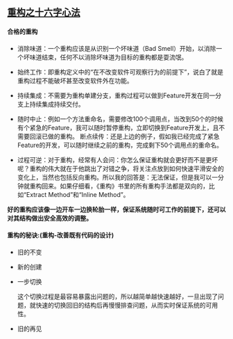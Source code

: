 ## [重构之十六字心法](http://insights.thoughtworkers.org/principles-of-refactoring/?hmsr=toutiao.io&utm_medium=toutiao.io&utm_source=toutiao.io)

#### 合格的重构
* 消除味道：一个重构应该是从识别一个坏味道（Bad Smell）开始，以消除一个坏味道结束，任何不以消除坏味道为目标的重构都是耍流氓。

* 始终工作：即重构定义中的“在不改变软件可观察行为的前提下”，说白了就是重构过程不能破坏甚至改变软件外在功能。

* 持续集成：不需要为重构单建分支，重构过程可以做到Feature开发在同一分支上持续集成持续交付。

* 随时中止：例如一个方法重命名，需要修改100个调用点，当改到50个的时候有个紧急的Feature，我可以随时暂停重构，立即切换到Feature开发上，且不需要回滚已做的重构。
断点续传：还是上边的例子，假如我已经完成了紧急Feature的开发，可以随时继续之前的重构，完成剩下50个调用点的重命名。

* 过程可逆：对于重构，经常有人会问：你怎么保证重构就会更好而不是更坏呢？重构的伟大就在于他跳出了对错之争，将关注点放到如何快速平滑安全的变化上，当然也包括反向重构。所以我的回答是：无法保证，但是我可以一分钟就重构回来。如果仔细看，《重构》书里的所有重构手法都是双向的，比如“Extract Method”和“Inline Method”。

**好的重构应该像一边开车一边换轮胎一样，保证系统随时可工作的前提下，还可以对其结构做出安全高效的调整。**

#### 重构的秘诀:(重构-改善既有代码的设计)
  * 旧的不变

  * 新的创建

  * 一步切换

    这个切换过程是最容易暴露出问题的，所以越简单越快速越好，一旦出现了问题，就快速的切换回旧的结构后再慢慢排查问题，从而实时保证系统的可用性。

  * 旧的再见